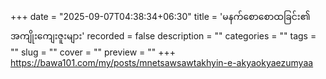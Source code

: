+++
date = "2025-09-07T04:38:34+06:30"
title = 'မနက်စောစောထခြင်း၏ အကျိုးကျေးဇူးများ'
recorded = false
description = ""
categories = ""
tags = ""
slug = ""
cover = ""
preview = ""
+++
https://bawa101.com/my/posts/mnetsawsawtakhyin-e-akyaokyaezumyaa